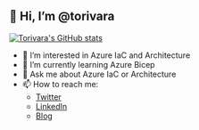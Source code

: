 ## 👋 Hi, I’m @torivara

[![Torivara's GitHub stats](https://github-readme-stats.vercel.app/api?username=torivara&show_icons=true&theme=nightowl)](https://github.com/torivara/github-readme-stats)

<!--
[![Top Langs](https://github-readme-stats.vercel.app/api/top-langs/?username=torivara&layout=compact&theme=nightowl)](https://github.com/anuraghazra/github-readme-stats)
-->

- 👀 I’m interested in Azure IaC and Architecture
- 🌱 I’m currently learning Azure Bicep
- 💬 Ask me about Azure IaC or Architecture
- 📫 How to reach me:
  - [Twitter](https://twitter.com/torivara)
  - [LinkedIn](https://www.linkedin.com/in/tor-ivar-asb%C3%B8lmo-343a2820/)
  - [Blog](https://www.torivar.com)


<!--
**torivara/torivara** is a ✨ _special_ ✨ repository because its `README.md` (this file) appears on your GitHub profile.

Here are some ideas to get you started:

- 🔭 I’m currently working on ...
- 🌱 I’m currently learning ...
- 👯 I’m looking to collaborate on ...
- 🤔 I’m looking for help with ...

- 📫 How to reach me: ...
- 😄 Pronouns: ...
- ⚡ Fun fact: ...
-->
